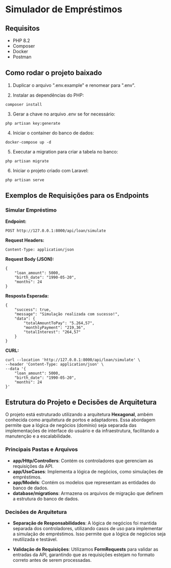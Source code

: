 # Simulador de Empréstimos

## Requisitos

* PHP 8.2
* Composer
* Docker
* Postman

## Como rodar o projeto baixado
1. Duplicar o arquivo ".env.example" e renomear para ".env".

2. Instalar as dependências do PHP:
```
composer install
```

3. Gerar a chave no arquivo .env se for necessário:
```
php artisan key:generate
```

4. Iniciar o container do banco de dados:
```
docker-compose up -d
```

5. Executar a migration para criar a tabela no banco:
```
php artisan migrate
```

6. Iniciar o projeto criado com Laravel:
```
php artisan serve
```

## Exemplos de Requisições para os Endpoints

### Simular Empréstimo

**Endpoint:**
```
POST http://127.0.0.1:8000/api/loan/simulate
```

**Request Headers:**
```
Content-Type: application/json
```

**Request Body (JSON):**
```
{
    "loan_amount": 5000,
    "birth_date": "1990-05-20",
    "months": 24
}
```

**Resposta Esperada:**
```
{
    "success": true,
    "message": "Simulação realizada com sucesso!",
    "data": {
        "totalAmountToPay": "5.264,57",
        "monthlyPayment": "219,36",
        "totalInterest": "264,57"
    }
}
```

**CURL:**
```
curl --location 'http://127.0.0.1:8000/api/loan/simulate' \
--header 'Content-Type: application/json' \
--data '{
    "loan_amount": 5000,
    "birth_date": "1990-05-20",
    "months": 24
}'
```


## Estrutura do Projeto e Decisões de Arquitetura

O projeto está estruturado utilizando a arquitetura **Hexagonal**, ambém conhecida como arquitetura de portos e adaptadores. Essa abordagem permite que a lógica de negócios (domínio) seja separada das implementações de interface do usuário e da infraestrutura, facilitando a manutenção e a escalabilidade.

### Principais Pastas e Arquivos

- **app/Http/Controllers**: Contém os controladores que gerenciam as requisições da API.
- **app/UseCases**: Implementa a lógica de negócios, como simulações de empréstimos.
- **app/Models**: Contém os modelos que representam as entidades do banco de dados.
- **database/migrations**: Armazena os arquivos de migração que definem a estrutura do banco de dados.

### Decisões de Arquitetura

- **Separação de Responsabilidades**: A lógica de negócios foi mantida separada dos controladores, utilizando casos de uso para implementar a simulação de empréstimos. Isso permite que a lógica de negócios seja reutilizada e testável.
  
- **Validação de Requisições**: Utilizamos **FormRequests** para validar as entradas da API, garantindo que as requisições estejam no formato correto antes de serem processadas.
